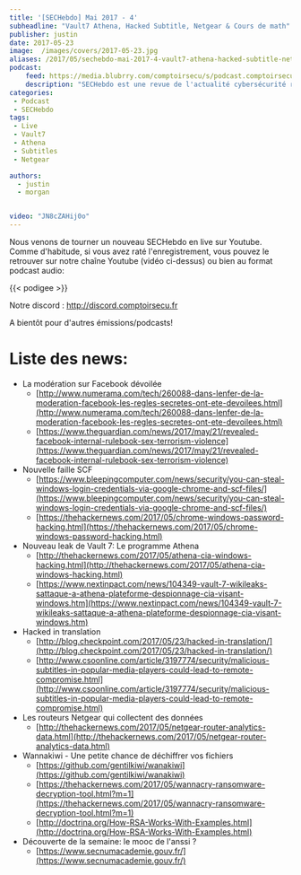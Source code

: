 ```yaml
---
title: '[SECHebdo] Mai 2017 - 4'
subheadline: "Vault7 Athena, Hacked Subtitle, Netgear & Cours de math"
publisher: justin
date: 2017-05-23
image:  /images/covers/2017-05-23.jpg
aliases: /2017/05/sechebdo-mai-2017-4-vault7-athena-hacked-subtitle-netgear-cours-de-math/
podcast:
    feed: https://media.blubrry.com/comptoirsecu/s/podcast.comptoirsecu.fr/CSEC.SECHebdo.2017-05-23.mp3
    description: "SECHebdo est une revue de l'actualité cybersécurité réalisé en live sur Youtube, généralement le mardi soir."
categories:
 - Podcast
 - SECHebdo
tags:
 - Live
 - Vault7
 - Athena
 - Subtitles
 - Netgear

authors:
  - justin
  - morgan


video: "JN8cZAHij0o"
---
```


Nous venons de tourner un nouveau SECHebdo en live sur Youtube. Comme d'habitude, si vous avez raté l'enregistrement, vous pouvez le retrouver sur notre chaîne Youtube (vidéo ci-dessus) ou bien au format podcast audio:

{{< podigee >}}

Notre discord : <http://discord.comptoirsecu.fr>

A bientôt pour d'autres émissions/podcasts!

# Liste des news:

* La modération sur Facebook dévoilée
    * [http://www.numerama.com/tech/260088-dans-lenfer-de-la-moderation-facebook-les-regles-secretes-ont-ete-devoilees.html](http://www.numerama.com/tech/260088-dans-lenfer-de-la-moderation-facebook-les-regles-secretes-ont-ete-devoilees.html)
    * [https://www.theguardian.com/news/2017/may/21/revealed-facebook-internal-rulebook-sex-terrorism-violence](https://www.theguardian.com/news/2017/may/21/revealed-facebook-internal-rulebook-sex-terrorism-violence)
* Nouvelle faille SCF
    * [https://www.bleepingcomputer.com/news/security/you-can-steal-windows-login-credentials-via-google-chrome-and-scf-files/](https://www.bleepingcomputer.com/news/security/you-can-steal-windows-login-credentials-via-google-chrome-and-scf-files/)
    * [https://thehackernews.com/2017/05/chrome-windows-password-hacking.html](https://thehackernews.com/2017/05/chrome-windows-password-hacking.html)
* Nouveau leak de Vault 7: Le programme Athena
    * [http://thehackernews.com/2017/05/athena-cia-windows-hacking.html](http://thehackernews.com/2017/05/athena-cia-windows-hacking.html)
    * [https://www.nextinpact.com/news/104349-vault-7-wikileaks-sattaque-a-athena-plateforme-despionnage-cia-visant-windows.htm](https://www.nextinpact.com/news/104349-vault-7-wikileaks-sattaque-a-athena-plateforme-despionnage-cia-visant-windows.htm)
* Hacked in translation
    * [http://blog.checkpoint.com/2017/05/23/hacked-in-translation/](http://blog.checkpoint.com/2017/05/23/hacked-in-translation/)
    * [http://www.csoonline.com/article/3197774/security/malicious-subtitles-in-popular-media-players-could-lead-to-remote-compromise.html](http://www.csoonline.com/article/3197774/security/malicious-subtitles-in-popular-media-players-could-lead-to-remote-compromise.html)
* Les routeurs Netgear qui collectent des données
    * [http://thehackernews.com/2017/05/netgear-router-analytics-data.html](http://thehackernews.com/2017/05/netgear-router-analytics-data.html)
* Wannakiwi - Une petite chance de déchiffrer vos fichiers
    * [https://github.com/gentilkiwi/wanakiwi](https://github.com/gentilkiwi/wanakiwi)
    * [https://thehackernews.com/2017/05/wannacry-ransomware-decryption-tool.html?m=1](https://thehackernews.com/2017/05/wannacry-ransomware-decryption-tool.html?m=1)
    * [http://doctrina.org/How-RSA-Works-With-Examples.html](http://doctrina.org/How-RSA-Works-With-Examples.html)
* Découverte de la semaine: le mooc de l'anssi ?
    * [https://www.secnumacademie.gouv.fr/](https://www.secnumacademie.gouv.fr/)
